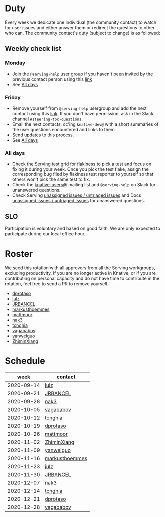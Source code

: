 # Duty

Every week we dedicate one individual (the community contact) to watch for user
issues and either answer them or redirect the questions to other who can. The
community contact's duty (subject to change) is as followed:

## Weekly check list

### Monday

- Join the `@serving-help` user group if you haven't been invited by the
  previous contact person using this
  [link](https://app.slack.com/client/T93ELUK42/browse-user-groups/user_groups/S0186KPJYG4)
- See [All days](#all-days)

### Friday

- Remove yourself from `@serving-help` usergroup and add the next contact using
  this
  [link](https://app.slack.com/client/T93ELUK42/browse-user-groups/user_groups/S0186KPJYG4).
  If you don't have permission, ask in the Slack channel
  `#steering-toc-questions`.
- Email the next contacts, cc'ing `knative-dev@` with a short summaries of the
  user questions encountered and links to them.
- Send updates to this process.
- See [All days](#all-days)

### All days

- Check the [Serving test grid](https://testgrid.knative.dev/serving) for
  flakiness to pick a test and focus on fixing it during your week. Once you
  pick the test flake, assign the corresponding bug filed by flakiness test
  reporter to yourself so that others won't pick the same test to fix.
- Check the
  [knative-users@](https://groups.google.com/forum/#!forum/knative-users)
  mailing list and `@serving-help` on Slack for unanswered questions.
- Check Serving
  [unassigned issues / untriaged issues](https://github.com/knative/serving/issues?q=is%3Aopen+is%3Aissue+no%3Aassignee+no%3Amilestone) and Docs [unassigned issues / untriaged issues](https://github.com/knative/docs/issues?q=is%3Aopen+is%3Aissue+no%3Aassignee+no%3Amilestone)
  for unanswered questions.

## SLO

Participation is voluntary and based on good faith. We are only expected to
participate during our local office hour.

# Roster

We seed this rotation with all approvers from all the Serving workgroups,
excluding productivity. If you are no longer active in Knative, or if you are
contributing on personal capacity and do not have time to contribute in the
rotation, feel free to send a PR to remove yourself.

- [dprotaso](https://github.com/dprotaso)
- [julz](https://github.com/julz)
- [JRBANCEL](https://github.com/JRBANCEL)
- [markusthoemmes](https://github.com/markusthoemmes)
- [mattmoor](https://github.com/mattmoor)
- [nak3](https://github.com/nak3)
- [tcnghia](https://github.com/tcnghia)
- [vagababov](https://github.com/vagababov)
- [yanweiguo](https://github.com/yanweiguo)
- [ZhiminXiang](https://github.com/ZhiminXiang)

# Schedule

| week       | contact                                             |
| ---------- | --------------------------------------------------- |
| 2020-09-14 | [julz](https://github.com/julz)                     |
| 2020-09-21 | [JRBANCEL](https://github.com/JRBANCEL)             |
| 2020-09-28 | [nak3](https://github.com/nak3)                     |
| 2020-10-05 | [vagababov](https://github.com/vagababov)           |
| 2020-10-12 | [tcnghia](https://github.com/tcnghia)               |
| 2020-10-19 | [dprotaso](https://github.com/dprotaso)             |
| 2020-10-26 | [mattmoor](https://github.com/mattmoor)             |
| 2020-11-02 | [ZhiminXiang](https://github.com/ZhiminXiang)       |
| 2020-11-09 | [yanweiguo](https://github.com/yanweiguo)           |
| 2020-11-16 | [markusthoemmes](https://github.com/markusthoemmes) |
| 2020-11-23 | [julz](https://github.com/julz)                     |
| 2020-11-30 | [JRBANCEL](https://github.com/JRBANCEL)             |
| 2020-12-07 | [nak3](https://github.com/nak3)                     |
| 2020-12-14 | [tcnghia](https://github.com/tcnghia)               |
| 2020-12-21 | [dprotaso](https://github.com/dprotaso)             |
| 2020-12-28 | [vagababov](https://github.com/vagababov)           |
